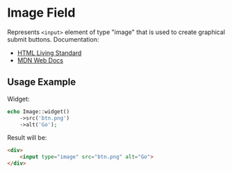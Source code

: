 # Image Field

Represents `<input>` element of type "image" that is used to create graphical submit buttons. Documentation:

- [HTML Living Standard](https://html.spec.whatwg.org/multipage/input.html#image-button-state-(type=image))
- [MDN Web Docs](https://developer.mozilla.org/docs/Web/HTML/Element/input/image)

## Usage Example

Widget:

```php
echo Image::widget()
    ->src('btn.png')
    ->alt('Go');
```

Result will be:

```html
<div>
    <input type="image" src="btn.png" alt="Go">
</div>
```

